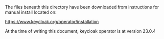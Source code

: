 The files beneath this directory have been downloaded from instructions for manual install located on:

https://www.keycloak.org/operator/installation

At the time of writing this document, keycloak operator is at version 23.0.4 
